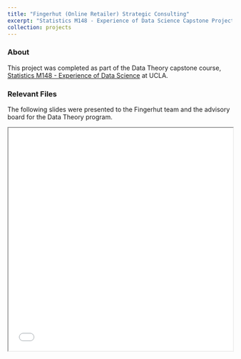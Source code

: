 ```yaml
---
title: "Fingerhut (Online Retailer) Strategic Consulting"
excerpt: "Statistics M148 - Experience of Data Science Capstone Project (UCLA)<br/><br/><img src='/images/fingerhut_consulting.png' style='box-shadow: 10px 10px 20px rgba(0, 0, 0, 0.3);'>"
collection: projects
---
```


### About

This project was completed as part of the Data Theory capstone course, [Statistics M148 - Experience of Data Science](https://catalog.registrar.ucla.edu/course/2022/statsm148?siteYear=2022) at UCLA.

### Relevant Files

The following slides were presented to the Fingerhut team and the advisory board for the Data Theory program.

<iframe src="/files/M148_presentation.pdf" width="100%" height="500"></iframe>